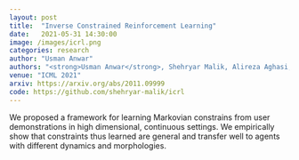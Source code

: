 ```yaml
---
layout: post
title:  "Inverse Constrained Reinforcement Learning"
date:   2021-05-31 14:30:00
image: /images/icrl.png
categories: research
author: "Usman Anwar"
authors: "<strong>Usman Anwar</strong>, Shehryar Malik, Alireza Aghasi, Ali Ahmed"
venue: "ICML 2021"
arxiv: https://arxiv.org/abs/2011.09999
code: https://github.com/shehryar-malik/icrl
---
```


We proposed a framework for learning Markovian constrains from user demonstrations in high dimensional, continuous settings. We empirically show that constraints thus learned are general and transfer well to agents with different dynamics and morphologies. 

